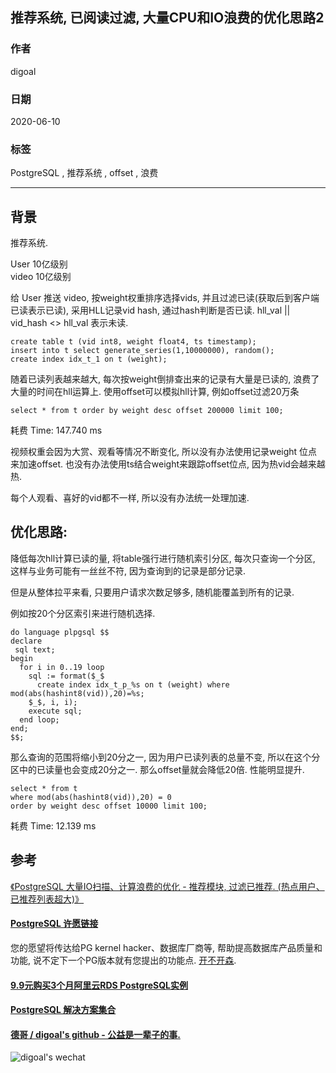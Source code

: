 ## 推荐系统, 已阅读过滤, 大量CPU和IO浪费的优化思路2  
  
### 作者  
digoal  
  
### 日期  
2020-06-10  
  
### 标签  
PostgreSQL , 推荐系统 , offset , 浪费   
  
----  
  
## 背景  
推荐系统.   
  
User 10亿级别  
video 10亿级别  
  
给 User 推送 video, 按weight权重排序选择vids, 并且过滤已读(获取后到客户端已读表示已读), 采用HLL记录vid hash, 通过hash判断是否已读.  hll_val || vid_hash <> hll_val  表示未读.   
  
```  
create table t (vid int8, weight float4, ts timestamp);    
insert into t select generate_series(1,10000000), random();    
create index idx_t_1 on t (weight);    
```  
  
随着已读列表越来越大, 每次按weight倒排查出来的记录有大量是已读的, 浪费了大量的时间在hll运算上.  使用offset可以模拟hll计算, 例如offset过滤20万条  
  
```  
select * from t order by weight desc offset 200000 limit 100;    
```  
  
耗费 Time: 147.740 ms   
  
视频权重会因为大赏、观看等情况不断变化, 所以没有办法使用记录weight 位点来加速offset. 也没有办法使用ts结合weight来跟踪offset位点, 因为热vid会越来越热.   
  
每个人观看、喜好的vid都不一样, 所以没有办法统一处理加速.   
  
## 优化思路:  
  
降低每次hll计算已读的量, 将table强行进行随机索引分区, 每次只查询一个分区, 这样与业务可能有一丝丝不符, 因为查询到的记录是部分记录.  
  
但是从整体拉平来看, 只要用户请求次数足够多, 随机能覆盖到所有的记录.   
  
例如按20个分区索引来进行随机选择.   
  
```  
do language plpgsql $$  
declare  
 sql text;  
begin  
  for i in 0..19 loop  
    sql := format($_$  
      create index idx_t_p_%s on t (weight) where mod(abs(hashint8(vid)),20)=%s;  
    $_$, i, i);  
    execute sql;  
  end loop;  
end;  
$$;  
```  
  
那么查询的范围将缩小到20分之一, 因为用户已读列表的总量不变, 所以在这个分区中的已读量也会变成20分之一. 那么offset量就会降低20倍. 性能明显提升.   
  
```  
select * from t   
where mod(abs(hashint8(vid)),20) = 0   
order by weight desc offset 10000 limit 100;    
```  
  
耗费 Time: 12.139 ms  
  
## 参考  
[《PostgreSQL 大量IO扫描、计算浪费的优化 - 推荐模块, 过滤已推荐. (热点用户、已推荐列表超大)》](../202006/20200601_01.md)    
  
  
  
  
  
  
  
  
  
  
  
  
  
  
  
  
  
  
  
  
  
  
  
  
  
  
  
  
  
  
  
  
  
  
  
  
  
  
  
  
  
  
  
  
#### [PostgreSQL 许愿链接](https://github.com/digoal/blog/issues/76 "269ac3d1c492e938c0191101c7238216")
您的愿望将传达给PG kernel hacker、数据库厂商等, 帮助提高数据库产品质量和功能, 说不定下一个PG版本就有您提出的功能点. [开不开森](https://github.com/digoal/blog/issues/76 "269ac3d1c492e938c0191101c7238216").  
  
  
#### [9.9元购买3个月阿里云RDS PostgreSQL实例](https://www.aliyun.com/database/postgresqlactivity "57258f76c37864c6e6d23383d05714ea")
  
  
#### [PostgreSQL 解决方案集合](https://yq.aliyun.com/topic/118 "40cff096e9ed7122c512b35d8561d9c8")
  
  
#### [德哥 / digoal's github - 公益是一辈子的事.](https://github.com/digoal/blog/blob/master/README.md "22709685feb7cab07d30f30387f0a9ae")
  
  
![digoal's wechat](../pic/digoal_weixin.jpg "f7ad92eeba24523fd47a6e1a0e691b59")
  
